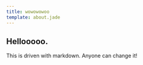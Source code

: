 ```yaml
---
title: wowowowoo
template: about.jade
---
```


## Hellooooo.

This is driven with markdown. Anyone can change it!
